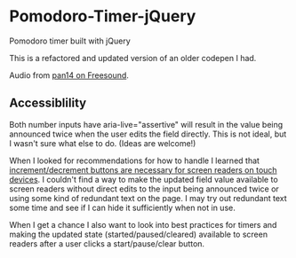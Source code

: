 # Pomodoro-Timer-jQuery
Pomodoro timer built with jQuery

This is a refactored and updated version of an older codepen I had.

Audio from [pan14 on Freesound](https://freesound.org/people/pan14/sounds/263133/).

## Accessiblility

Both number inputs have aria-live="assertive" will result in the value being announced twice when the user edits the field directly. This is not ideal, but I wasn't sure what else to do. (Ideas are welcome!)

When I looked for recommendations for how to handle I learned that [increment/decrement buttons are necessary for screen readers on touch devices](https://webaim.org/discussion/mail_thread?thread=9067). I couldn't find a way to make the updated field value available to screen readers without direct edits to the input being announced twice or using some kind of redundant text on the page. I may try out redundant text some time and see if I can hide it sufficiently when not in use.

When I get a chance I also want to look into best practices for timers and making the updated state (started/paused/cleared) available to screen readers after a user clicks a start/pause/clear button.

